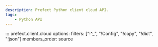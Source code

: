 ```yaml
---
description: Prefect Python client cloud API.
tags:
    - Python API
---
```


::: prefect.client.cloud
    options:
      filters: ["!^_", "!Config", "!copy", "!dict", "!json"]
      members_order: source